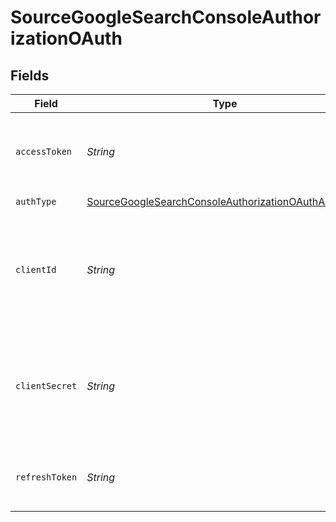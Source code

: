 # SourceGoogleSearchConsoleAuthorizationOAuth


## Fields

| Field                                                                                                                                                                     | Type                                                                                                                                                                      | Required                                                                                                                                                                  | Description                                                                                                                                                               |
| ------------------------------------------------------------------------------------------------------------------------------------------------------------------------- | ------------------------------------------------------------------------------------------------------------------------------------------------------------------------- | ------------------------------------------------------------------------------------------------------------------------------------------------------------------------- | ------------------------------------------------------------------------------------------------------------------------------------------------------------------------- |
| `accessToken`                                                                                                                                                             | *String*                                                                                                                                                                  | :heavy_minus_sign:                                                                                                                                                        | Access token for making authenticated requests. Read more <a href="https://developers.google.com/webmaster-tools/v1/how-tos/authorizing">here</a>.                        |
| `authType`                                                                                                                                                                | [SourceGoogleSearchConsoleAuthorizationOAuthAuthType](../../models/shared/SourceGoogleSearchConsoleAuthorizationOAuthAuthType.md)                                         | :heavy_check_mark:                                                                                                                                                        | N/A                                                                                                                                                                       |
| `clientId`                                                                                                                                                                | *String*                                                                                                                                                                  | :heavy_check_mark:                                                                                                                                                        | The client ID of your Google Search Console developer application. Read more <a href="https://developers.google.com/webmaster-tools/v1/how-tos/authorizing">here</a>.     |
| `clientSecret`                                                                                                                                                            | *String*                                                                                                                                                                  | :heavy_check_mark:                                                                                                                                                        | The client secret of your Google Search Console developer application. Read more <a href="https://developers.google.com/webmaster-tools/v1/how-tos/authorizing">here</a>. |
| `refreshToken`                                                                                                                                                            | *String*                                                                                                                                                                  | :heavy_check_mark:                                                                                                                                                        | The token for obtaining a new access token. Read more <a href="https://developers.google.com/webmaster-tools/v1/how-tos/authorizing">here</a>.                            |